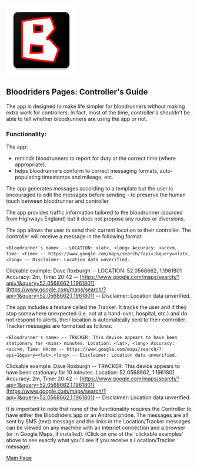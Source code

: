 ![Logo](ic_launcher.png)

## Bloodriders Pages: Controller's Guide

The app is designed to make life simpler for bloodrunners without making extra work for controllers. In fact, most of the time, controller's shouldn't be able to tell whether bloodrunners are using the app or not.

### Functionality:

The app:
- reminds bloodrunners to report for duty at the correct time (where appropriate).
- helps bloodrunners conform to correct messaging formats, auto-populating timestamps and mileage, etc.

The app generates messages according to a template but the user is encouraged to edit the messages before sending - to preserve the human touch between bloodrunner and controller.

The app provides traffic information tailored to the bloodrunner (sourced from Highways England) but it does not propose any routes or diversions.

The app allows the user to send their current location to their controller. The controller will receive a message in the following format:

    <Bloodrunner's name> -- LOCATION: <lat>, <long> Accuracy: <acc>m, Time: <time> -- https://www.google.com/maps/search/?api=1&query=<lat>,<long> -- Disclaimer: Location data unverified.

Clickable example:
Dave Roxburgh -- LOCATION: 52.0568662, 1.1961801 Accuracy: 2m, Time: 20:42 -- [https://www.google.com/maps/search/?api=1&query=52.0568662,1.1961801](https://www.google.com/maps/search/?api=1&query=52.0568662,1.1961801) -- Disclaimer: Location data unverified.

The app includes a feature called the Tracker. It tracks the user and if they stop somewhere unexpected (i.e. not at a hand-over, hospital, etc.) and do not respond to alerts, their location is automatically sent to their controller. Tracker messages are formatted as follows:

    <Bloodrunner's name> -- TRACKER: This device appears to have been stationary for <mins> minutes. Location: <lat>, <long> Accuracy: <acc>m, Time: HH:mm -- https://www.google.com/maps/search/?api=1&query=<lat>,<long> -- Disclaimer: Location data unverified.

Clickable example:
Dave Roxburgh -- TRACKER: This device appears to have been stationary for 10 minutes. Location: 52.0568662, 1.1961801 Accuracy: 2m, Time: 20:42 -- [https://www.google.com/maps/search/?api=1&query=52.0568662,1.1961801](https://www.google.com/maps/search/?api=1&query=52.0568662,1.1961801) -- Disclaimer: Location data unverified.

It is important to note that none of the functionality requires the Controller to have either the Bloodriders app or an Android phone. The messages are all sent by SMS (text) message and the links in the Location/Tracker messages can be viewed on any machine with an Internet connection and a browser (or in Google Maps, if installed).
(Click on one of the 'clickable examples' above to see exactly what you'll see if you receive a Location/Tracker message)

[Main Page](https://roxburd.github.io/bloodriders/)
